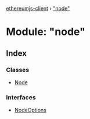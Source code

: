 [ethereumjs-client](../README.md) › ["node"](_node_.md)

# Module: "node"

## Index

### Classes

* [Node](../classes/_node_.node.md)

### Interfaces

* [NodeOptions](../interfaces/_node_.nodeoptions.md)
